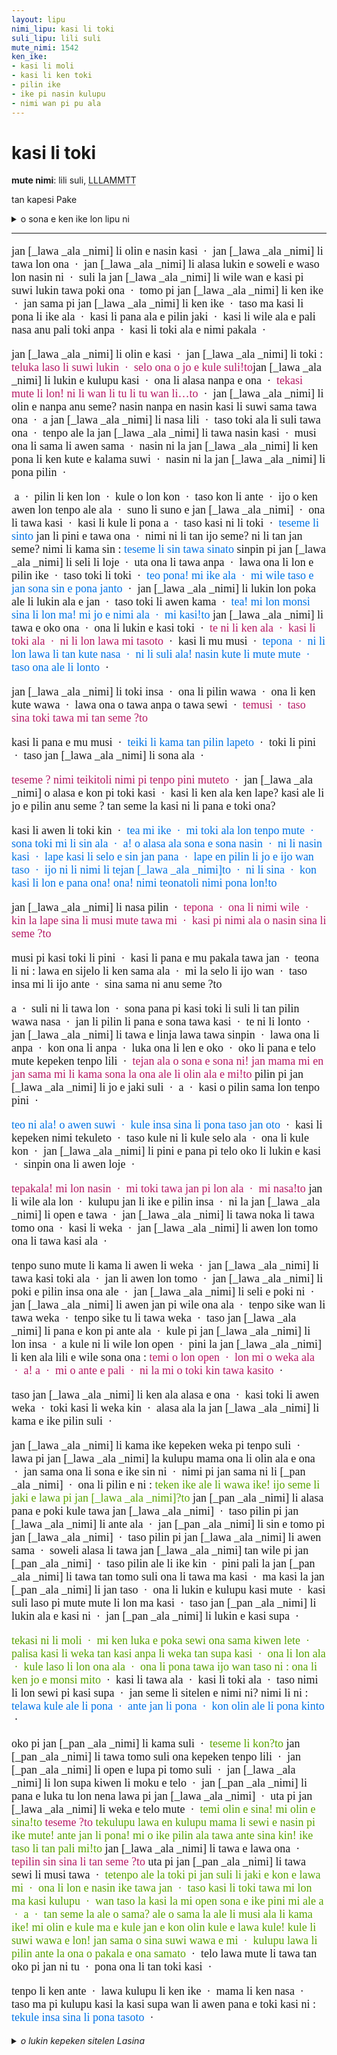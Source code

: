 ```yaml
---
layout: lipu
nimi_lipu: kasi li toki
suli_lipu: lili suli
mute_nimi: 1542
ken_ike:
- kasi li moli
- kasi li ken toki
- pilin ike
- ike pi nasin kulupu
- nimi wan pi pu ala
---
```


<style>

  @font-face {
    font-family: "linja sike";
    src: url({{ '/assets/linja-sike-5.otf' | relative_url }});
  }
  /* o pana e ijo @font-face sin o toki e nasin nanpa. la nimi font-family li kama ken toki e nasin nanpa lon la ni taso ala li wile.
  mi lukin e lipu pi tenpo pini la mi lukin e ni: pali wawa a li wile a*/
  .sitelen-pona {
    font-family: "linja sike";
    font-size: large;
  }
  .loje {
    color: #b51963;
  }
  .laso {
    color: #0073e6;
  }
  .jelo {
    color: #5ba300;
  }
  .sitelen-pona {
    
  }
</style>

# kasi li toki
**mute nimi**: lili suli, <abbr title="1542">LLLAMMTT</abbr> 

tan kapesi Pake

<details>
  <summary>o sona e ken ike lon lipu ni</summary>
  <ul>
    <li>kasi li moli</li>
    <li>kasi li ken toki</li>
    <li>pilin ike</li>
    <li>ike pi nasin kulupu</li>
    <li>nimi wan pi pu ala</li>
  </ul>
</details>

***
<div class="sitelen-pona" markdown="1">

jan [_lawa _ala _nimi] li olin e nasin kasi  &nbsp;·&nbsp;   jan [_lawa _ala _nimi] li tawa lon ona  &nbsp;·&nbsp;  jan [_lawa _ala _nimi] li alasa lukin e soweli e waso lon nasin ni  &nbsp;·&nbsp;  suli la jan [_lawa _ala _nimi] li wile wan e kasi pi suwi lukin tawa poki ona  &nbsp;·&nbsp;  tomo pi jan [_lawa _ala _nimi] li ken ike  &nbsp;·&nbsp;  jan sama pi jan [_lawa _ala _nimi] li ken ike  &nbsp;·&nbsp;  taso ma kasi li pona li ike ala   &nbsp;·&nbsp;   kasi li pana ala e pilin jaki  &nbsp;·&nbsp;  kasi li wile ala e pali nasa anu pali toki anpa   &nbsp;·&nbsp;   kasi li toki ala e nimi pakala  &nbsp;·&nbsp;  

jan [_lawa _ala _nimi] li olin e kasi  &nbsp;·&nbsp;  jan [_lawa _ala _nimi] li toki  : <span class="loje">teluka laso li suwi lukin  &nbsp;·&nbsp;  selo ona o jo e kule suli!to</span>jan [_lawa _ala _nimi] li lukin e kulupu kasi  &nbsp;·&nbsp;  ona li alasa nanpa e ona  &nbsp;·&nbsp;  <span class="loje">tekasi mute li lon! ni li wan li tu li tu wan li…to</span>  &nbsp;·&nbsp;  jan [_lawa _ala _nimi] li olin e nanpa anu seme? nasin nanpa en nasin kasi li suwi sama tawa ona  &nbsp;·&nbsp;  a jan [_lawa _ala _nimi] li nasa lili  &nbsp;·&nbsp;  taso toki ala li suli tawa ona  &nbsp;·&nbsp;  tenpo ale la jan [_lawa _ala _nimi] li tawa nasin kasi  &nbsp;·&nbsp;  musi ona li sama li awen sama  &nbsp;·&nbsp;  nasin ni la jan [_lawa _ala _nimi] li ken pona li ken kute e kalama suwi  &nbsp;·&nbsp;  nasin ni la jan [_lawa _ala _nimi] li pona pilin  &nbsp;·&nbsp;  

 a  &nbsp;·&nbsp;  pilin li ken lon  &nbsp;·&nbsp;  kule o lon kon  &nbsp;·&nbsp;  taso kon li ante  &nbsp;·&nbsp;  ijo o ken awen lon tenpo ale ala  &nbsp;·&nbsp;  suno li suno e jan [_lawa _ala _nimi]  &nbsp;·&nbsp;  ona li tawa kasi  &nbsp;·&nbsp;  kasi li kule li pona a  &nbsp;·&nbsp;  taso kasi ni li toki  &nbsp;·&nbsp;  <span class="laso">teseme li sinto</span>  jan li pini e tawa ona  &nbsp;·&nbsp;  nimi ni li tan ijo seme? ni li tan jan seme? nimi li kama sin  : <span class="laso">teseme li sin tawa sinato</span> sinpin pi jan [_lawa _ala _nimi] li seli li loje  &nbsp;·&nbsp;  uta ona li tawa anpa  &nbsp;·&nbsp;  lawa ona li lon e pilin ike  &nbsp;·&nbsp;  taso toki li toki  &nbsp;·&nbsp;  <span class="laso">teo pona! mi ike ala  &nbsp;·&nbsp;  mi wile taso e jan sona sin e pona janto</span>  &nbsp;·&nbsp;  jan [_lawa _ala _nimi] li lukin lon poka ale li lukin ala e jan  &nbsp;·&nbsp;  taso toki li awen kama  &nbsp;·&nbsp;  <span class="laso">tea! mi lon monsi sina li lon ma! mi jo e nimi ala  &nbsp;·&nbsp;  mi kasi!to</span>  jan [_lawa _ala _nimi] li tawa e oko ona  &nbsp;·&nbsp;  ona li lukin e kasi toki  &nbsp;·&nbsp;  <span class="loje">te ni li ken ala  &nbsp;·&nbsp;  kasi li toki ala  &nbsp;·&nbsp;  ni li lon lawa mi tasoto</span>  &nbsp;·&nbsp;  kasi li mu musi  &nbsp;·&nbsp;  <span class="laso">tepona  &nbsp;·&nbsp;  ni li lon lawa li tan kute nasa  &nbsp;·&nbsp;  ni li suli ala! nasin kute li mute mute  &nbsp;·&nbsp;  taso ona ale li lonto</span>  &nbsp;·&nbsp;  

jan [_lawa _ala _nimi] li toki insa  &nbsp;·&nbsp;  ona li pilin wawa  &nbsp;·&nbsp;  ona li ken kute wawa  &nbsp;·&nbsp;  lawa ona o tawa anpa o tawa sewi  &nbsp;·&nbsp;  <span class="loje">temusi  &nbsp;·&nbsp;  taso sina toki tawa mi tan seme ?to<span class="loje"> 

kasi li pana e mu musi  &nbsp;·&nbsp;  <span class="laso">teiki li kama tan pilin lapeto</span>  &nbsp;·&nbsp;  toki li pini  &nbsp;·&nbsp;  taso jan [_lawa _ala _nimi] li sona ala  &nbsp;·&nbsp; 

<span class="loje">teseme ? nimi teikitoli nimi pi tenpo pini muteto</span>  &nbsp;·&nbsp;  jan [_lawa _ala _nimi] o alasa e kon pi toki kasi  &nbsp;·&nbsp;  kasi li ken ala ken lape? kasi ale li jo e pilin anu seme ? tan seme la kasi ni li pana e toki ona?

kasi li awen li toki kin  &nbsp;·&nbsp;  <span class="laso">tea mi ike  &nbsp;·&nbsp;  mi toki ala lon tenpo mute  &nbsp;·&nbsp;  sona toki mi li sin ala  &nbsp;·&nbsp;  a! o alasa ala sona e sona nasin  &nbsp;·&nbsp;  ni li nasin kasi  &nbsp;·&nbsp;  lape kasi li selo e sin jan pana  &nbsp;·&nbsp;  lape en pilin li jo e ijo wan taso  &nbsp;·&nbsp;  ijo ni li nimi li tejan [_lawa _ala _nimi]to  &nbsp;·&nbsp;  ni li sina  &nbsp;·&nbsp;  kon kasi li lon e pana ona! ona! nimi teonatoli nimi pona lon!to</span>

jan [_lawa _ala _nimi] li nasa pilin  &nbsp;·&nbsp;  <span class="loje">tepona  &nbsp;·&nbsp;  ona li nimi wile  &nbsp;·&nbsp;  kin la lape sina li musi mute tawa mi  &nbsp;·&nbsp;  kasi pi nimi ala o nasin sina li seme ?to</span>

musi pi kasi toki li pini  &nbsp;·&nbsp;  kasi li pana e mu pakala tawa jan  &nbsp;·&nbsp;  teona li ni  : lawa en sijelo li ken sama ala  &nbsp;·&nbsp;  mi la selo li ijo wan  &nbsp;·&nbsp;  taso insa mi li ijo ante  &nbsp;·&nbsp;  sina sama ni anu seme ?to

a  &nbsp;·&nbsp;  suli ni li tawa lon  &nbsp;·&nbsp;  sona pana pi kasi toki li suli li tan pilin wawa nasa  &nbsp;·&nbsp;  jan li pilin li pana e sona tawa kasi  &nbsp;·&nbsp;  te ni li lonto  &nbsp;·&nbsp;  jan [_lawa _ala _nimi] li tawa e linja lawa tawa sinpin  &nbsp;·&nbsp;  lawa ona li anpa  &nbsp;·&nbsp;  kon ona li anpa  &nbsp;·&nbsp;  luka ona li len e oko  &nbsp;·&nbsp;  oko li pana e telo mute kepeken tenpo lili  &nbsp;·&nbsp;  <span class="loje">tejan ala o sona e sona ni! jan mama mi en jan sama mi li kama sona la ona ale li olin ala e mi!to</span>  pilin pi jan [_lawa _ala _nimi] li jo e jaki suli  &nbsp;·&nbsp;  a  &nbsp;·&nbsp;  kasi o pilin sama lon tenpo pini  &nbsp;·&nbsp;  

<span class="laso">teo ni ala!  o awen suwi  &nbsp;·&nbsp;  kule insa sina li pona taso jan oto</span>  &nbsp;·&nbsp;  kasi li kepeken nimi tekuleto  &nbsp;·&nbsp;  taso kule ni li kule selo ala  &nbsp;·&nbsp;  ona li kule kon  &nbsp;·&nbsp;  jan [_lawa _ala _nimi] li pini e pana pi telo oko li lukin e kasi  &nbsp;·&nbsp;  sinpin ona li awen loje  &nbsp;·&nbsp; 

<span class="loje">tepakala! mi lon nasin  &nbsp;·&nbsp;  mi toki tawa jan pi lon ala  &nbsp;·&nbsp;  mi nasa!to</span>  jan li wile ala lon  &nbsp;·&nbsp;  kulupu jan li ike e pilin insa  &nbsp;·&nbsp;  ni la jan [_lawa _ala _nimi] li open e tawa  &nbsp;·&nbsp;  jan [_lawa _ala _nimi] li tawa noka li tawa tomo ona  &nbsp;·&nbsp;  kasi li weka  &nbsp;·&nbsp;  jan [_lawa _ala _nimi] li awen lon tomo ona li tawa kasi ala  &nbsp;·&nbsp; 

tenpo suno mute li kama li awen li weka  &nbsp;·&nbsp;  jan [_lawa _ala _nimi] li tawa kasi toki ala  &nbsp;·&nbsp;  jan li awen lon tomo  &nbsp;·&nbsp;  jan [_lawa _ala _nimi] li poki e pilin insa ona ale  &nbsp;·&nbsp;  jan [_lawa _ala _nimi] li seli e poki ni  &nbsp;·&nbsp;  jan [_lawa _ala _nimi] li awen jan pi wile ona ala  &nbsp;·&nbsp;  tenpo sike wan li tawa weka  &nbsp;·&nbsp;  tenpo sike tu li tawa weka  &nbsp;·&nbsp;  taso jan [_lawa _ala _nimi] li pana e kon pi ante ala  &nbsp;·&nbsp;  kule pi jan [_lawa _ala _nimi] li lon insa  &nbsp;·&nbsp;  a kule ni li wile lon open  &nbsp;·&nbsp;  pini la jan [_lawa _ala _nimi] li ken ala lili e wile sona ona : <span class="loje">temi o lon open  &nbsp;·&nbsp;  lon mi o weka ala  &nbsp;·&nbsp;  a! a  &nbsp;·&nbsp;  mi o ante e pali  &nbsp;·&nbsp;  ni la mi o toki kin tawa kasito</span>  &nbsp;·&nbsp; 

taso jan [_lawa _ala _nimi] li ken ala alasa e ona  &nbsp;·&nbsp;  kasi toki li awen weka  &nbsp;·&nbsp;  toki kasi li weka kin  &nbsp;·&nbsp;  alasa ala la jan [_lawa _ala _nimi] li kama e ike pilin suli  &nbsp;·&nbsp;  

jan [_lawa _ala _nimi] li kama ike kepeken weka pi tenpo suli  &nbsp;·&nbsp;  lawa pi jan [_lawa _ala _nimi] la kulupu mama ona li olin ala e ona  &nbsp;·&nbsp;  jan sama ona li sona e ike sin ni  &nbsp;·&nbsp;  nimi pi jan sama ni li [_pan _ala _nimi]  &nbsp;·&nbsp;  ona li pilin e ni  : <span class="jelo">teken ike ale li wawa ike! ijo seme li jaki e lawa pi jan [_lawa _ala _nimi]?to</span>  jan [_pan _ala _nimi] li alasa pana e poki kule tawa jan [_lawa _ala _nimi]  &nbsp;·&nbsp;  taso pilin pi jan [_lawa _ala _nimi] li ante ala  &nbsp;·&nbsp;  jan [_pan _ala _nimi] li sin e tomo pi jan [_lawa _ala _nimi]  &nbsp;·&nbsp;  taso pilin pi jan [_lawa _ala _nimi] li awen sama  &nbsp;·&nbsp;  soweli alasa li tawa jan [_lawa _ala _nimi] tan wile pi jan [_pan _ala _nimi]  &nbsp;·&nbsp;  taso pilin ale li ike kin  &nbsp;·&nbsp;  pini pali la jan [_pan _ala _nimi] li tawa tan tomo suli ona li tawa ma kasi  &nbsp;·&nbsp;  ma kasi la jan [_pan _ala _nimi] li jan taso  &nbsp;·&nbsp;  ona li lukin e kulupu kasi mute  &nbsp;·&nbsp;  kasi suli laso pi mute mute li lon ma kasi  &nbsp;·&nbsp;  taso jan [_pan _ala _nimi] li lukin ala e kasi ni  &nbsp;·&nbsp;  jan [_pan _ala _nimi] li lukin e kasi supa  &nbsp;·&nbsp;  

<span class="jelo">tekasi ni li moli  &nbsp;·&nbsp;  mi ken luka e poka sewi ona sama kiwen lete  &nbsp;·&nbsp;  palisa kasi li weka tan kasi anpa li weka tan supa kasi  &nbsp;·&nbsp;  ona li lon ala  &nbsp;·&nbsp;  kule laso li lon ona ala  &nbsp;·&nbsp;  ona li pona tawa ijo wan taso ni : ona li ken jo e monsi mito</span>  &nbsp;·&nbsp;  kasi li tawa ala  &nbsp;·&nbsp;  kasi li toki ala  &nbsp;·&nbsp;  taso nimi li lon sewi pi kasi supa  &nbsp;·&nbsp;  jan seme li sitelen e nimi ni? nimi li ni : <span class="laso">telawa kule ale li pona  &nbsp;·&nbsp;  ante jan li pona  &nbsp;·&nbsp;  kon olin ale li pona kinto</span>  &nbsp;·&nbsp;  

oko pi jan [_pan _ala _nimi] li kama suli  &nbsp;·&nbsp;  <span class="jelo">teseme li kon?to</span>  jan [_pan _ala _nimi] li tawa tomo suli ona kepeken tenpo lili  &nbsp;·&nbsp;  jan [_pan _ala _nimi] li open e lupa pi tomo suli  &nbsp;·&nbsp;  jan [_lawa _ala _nimi] li lon supa kiwen li moku e telo  &nbsp;·&nbsp;  jan [_pan _ala _nimi] li pana e luka tu lon nena lawa pi jan [_lawa _ala _nimi]  &nbsp;·&nbsp;  uta pi jan [_lawa _ala _nimi] li weka e telo mute  &nbsp;·&nbsp;  <span class="jelo">temi olin e sina! mi olin e sina!to</span>  <span class="loje">teseme ?to</span>  <span class="jelo">tekulupu lawa en kulupu mama li sewi e nasin pi ike mute! ante jan li pona! mi o ike pilin ala tawa ante sina kin! ike taso li tan pali mi!to</span>  jan [_lawa _ala _nimi] li tawa e lawa ona  &nbsp;·&nbsp;  <span class="loje">tepilin sin sina li tan seme ?to</span>  uta pi jan [_pan _ala _nimi] li tawa sewi li musi tawa  &nbsp;·&nbsp; <span class="jelo"> tetenpo ale la toki pi jan suli li jaki e kon e lawa mi  &nbsp;·&nbsp;  ona li lon e nasin ike tawa jan  &nbsp;·&nbsp;  taso kasi li toki tawa mi lon ma kasi kulupu  &nbsp;·&nbsp;  wan taso la kasi la mi open sona e ike pini mi ale a  &nbsp;·&nbsp;  a  &nbsp;·&nbsp;  tan seme la ale o sama? ale o sama la ale li musi ala li kama ike! mi olin e kule ma e kule jan e kon olin kule e lawa kule! kule li suwi wawa e lon! jan sama o sina suwi wawa e mi  &nbsp;·&nbsp;  kulupu lawa li pilin ante la ona o pakala e ona samato</span>  &nbsp;·&nbsp;  telo lawa mute li tawa tan oko pi jan ni tu  &nbsp;·&nbsp;  pona ona li tan toki kasi  &nbsp;·&nbsp;  

tenpo li ken ante  &nbsp;·&nbsp;  lawa kulupu li ken ike  &nbsp;·&nbsp;  mama li ken nasa  &nbsp;·&nbsp;  taso ma pi kulupu kasi la kasi supa wan li awen pana e toki kasi ni : <span class="laso">tekule insa sina li pona tasoto</span>  &nbsp;·&nbsp; 

</div>

<details markdown="1">
  <summary><em>o lukin kepeken sitelen Lasina</em></summary>

jan Lan li olin e nasin kasi · jan Lan li tawa lon ona · jan Lan li alasa lukin e soweli e waso lon nasin ni · suli la jan Lan li wile wan e kasi pi suwi lukin tawa poki ona · tomo pi jan Lan li ken ike · jan sama pi jan Lan li ken ike · taso, ma kasi li pona li ike ala · kasi li pana ala e pilin jaki · kasi li wile ala e pali nasa anu pali toki anpa · kasi li toki ala e nimi pakala · 

jan Lan li olin e kasi · jan Lan li toki : <span class="loje">｢luka laso li suwi lukin · selo ona o jo e kule suli!｣</span> jan Lan li lukin e kulupu kasi · ona li alasa nanpa e ona · <span class="loje">｢kasi mute li lon! ni li wan, li tu, li tu wan, li…｣</span> · jan Lan li olin e nanpa anu seme? nasin nanpa en nasin kasi li suwi sama tawa ona · a, jan Lan li nasa lili · taso, toki ala li suli tawa ona · tenpo ale la jan Lan li tawa nasin kasi · musi ona li sama li awen sama · nasin ni la jan Lan li ken pona li ken kute e kalama suwi · nasin ni la jan Lan li pona pilin · 

 a · pilin li ken lon · kule o lon kon · taso, kon li ante · ijo o ken awen lon tenpo ale ala · suno li suno e jan Lan · ona li tawa kasi · kasi li kule li pona a · taso, kasi ni li toki · <span class="laso">｢seme li sin?｣</span> jan li pini e tawa ona · nimi ni li tan ijo seme? ni li tan jan seme? nimi li kama sin : <span class="laso">｢seme li sin tawa sina?｣</span> sinpin pi jan Lan li seli li loje · uta ona li tawa anpa · lawa ona li lon e pilin ike · taso, toki li toki · <span class="laso">｢o pona! mi ike ala · mi wile taso e jan sona sin e pona jan｣</span> · jan Lan li lukin lon poka ale li lukin ala e jan · taso, toki li awen kama · <span class="laso">｢a! mi lon monsi sina li lon ma! mi jo e nimi ala · mi kasi!｣</span> jan Lan li tawa e oko ona · ona li lukin e kasi toki · <span class="loje">｢ni li ken ala · kasi li toki ala · ni li lon lawa mi taso｣</span> · kasi li mu musi · <span class="laso">｢pona · ni li lon lawa li tan kute nasa · ni li suli ala! nasin kute li mute mute · taso, ona ale li lon｣</span> · 

jan Lan li toki insa · ona li pilin wawa · ona li ken kute wawa · lawa ona o tawa anpa o tawa sewi · <span class="loje">｢musi · taso, sina toki tawa mi tan seme?｣</span> 

kasi li pana e mu musi · <span class="laso">｢iki li kama tan pilin lape｣</span> · toki li pini · taso, jan Lan li sona ala ·

<span class="loje">｢seme? nimi ｢iki｣ li nimi pi tenpo pini mute｣</span> · jan Lan o alasa e kon pi toki kasi · kasi li ken ala ken lape? kasi ale li jo e pilin anu seme? tan seme la kasi ni li pana e toki ona?

kasi li awen li toki kin · <span class="laso">｢a mi ike · mi toki ala lon tenpo mute · sona toki mi li sin ala · a! o alasa ala sona e sona nasin · ni li nasin kasi · lape kasi li selo e sin jan pana · lape en pilin li jo e ijo wan taso · ijo ni li nimi li ｢jan Lan｣ · ni li sina · kon kasi li lon e pana ona! ona! nimi ｢ona｣ li nimi pona lon!｣</span>

jan Lan li nasa pilin · <span class="loje">｢pona · ona li nimi wile · kin la lape sina li musi mute tawa mi · kasi pi nimi ala o, nasin sina li seme?｣</span>

musi pi kasi toki li pini · kasi li pana e mu pakala tawa jan · <span class="laso">｢ona li ni : lawa en sijelo li ken sama ala · mi la selo li ijo wan · taso, insa mi li ijo ante · sina sama ni anu seme?｣</span>

a · suli ni li tawa lon · sona pana pi kasi toki li suli li tan pilin wawa nasa · jan li pilin li pana e sona tawa kasi · ｢ni li lon｣ · jan Lan li tawa e linja lawa tawa sinpin · lawa ona li anpa · kon ona li anpa · luka ona li len e oko · oko li pana e telo mute kepeken tenpo lili · <span class="loje">｢jan ala o sona e sona ni! jan mama mi en jan sama mi li kama sona la ona ale li olin ala e mi!｣</span> pilin pi jan Lan li jo e jaki suli · a · kasi o pilin sama lon tenpo pini · 

<span class="laso">｢o ni ala! o awen suwi · kule insa sina li pona taso, jan o｣</span> · kasi li kepeken nimi ｢kule｣ · taso, kule ni li kule selo ala · ona li kule kon · jan Lan li pini e pana pi telo oko li lukin e kasi · sinpin ona li awen loje ·

<span class="loje">｢pakala! mi lon nasin · mi toki tawa jan pi lon ala · mi nasa!｣</span> jan li wile ala lon · kulupu jan li ike e pilin insa · ni la jan Lan li open e tawa · jan Lan li tawa noka li tawa tomo ona · kasi li weka · jan Lan li awen lon tomo ona li tawa kasi ala ·

tenpo suno mute li kama li awen li weka · jan Lan li tawa kasi toki ala · jan li awen lon tomo · jan Lan li poki e pilin insa ona ale · jan Lan li seli e poki ni · jan Lan li awen jan pi wile ona ala · tenpo sike wan li tawa weka · tenpo sike tu li tawa weka · taso, jan Lan li pana e kon pi ante ala · kule pi jan Lan li lon insa · a, kule ni li wile lon open · pini la jan Lan li ken ala lili e wile sona ona : <span class="loje">｢mi o lon open · lon mi o weka ala · a! a · mi o ante e pali · ni la mi o toki kin tawa kasi｣</span> ·

taso, jan Lan li ken ala alasa e ona · kasi toki li awen weka · toki kasi li weka kin · alasa ala la jan Lan li kama e ike pilin suli · 

jan Lan li kama ike kepeken weka pi tenpo suli · lawa pi jan Lan la kulupu mama ona li olin ala e ona · jan sama ona li sona e ike sin ni · nimi pi jan sama ni li Pan · ona li pilin e ni : <span class="jelo">｢ken ike ale li wawa ike! ijo seme li jaki e lawa pi jan Lan?｣</span> jan Pan li alasa pana e poki kule tawa jan Lan · taso, pilin pi jan Lan li ante ala · jan Pan li sin e tomo pi jan Lan · taso, pilin pi jan Lan li awen sama · soweli alasa li tawa jan Lan tan wile pi jan Pan · taso, pilin ale li ike kin · pini pali la jan Pan li tawa tan tomo suli ona li tawa ma kasi · ma kasi la jan Pan li jan taso · ona li lukin e kulupu kasi mute · kasi suli laso pi mute mute li lon ma kasi · taso, jan Pan li lukin ala e kasi ni · jan Pan li lukin e kasi supa · 

<span class="jelo">｢kasi ni li moli · mi ken luka e poka sewi ona sama kiwen lete · palisa kasi li weka tan kasi anpa li weka tan supa kasi · ona li lon ala · kule laso li lon ona ala · ona li pona tawa ijo wan taso ni : ona li ken jo e monsi mi｣</span> · kasi li tawa ala · kasi li toki ala · taso, nimi li lon sewi pi kasi supa · jan seme li sitelen e nimi ni? nimi li ni : <span class="laso">｢lawa kule ale li pona · ante jan li pona · kon olin ale li pona kin｣</span> · 

oko pi jan Pan li kama suli · <span class="jelo">｢seme li kon?｣</span> jan Pan li tawa tomo suli ona kepeken tenpo lili · jan Pan li open e lupa pi tomo suli · jan Lan li lon supa kiwen li moku e telo · jan Pan li pana e luka tu lon nena lawa pi jan Lan · uta pi jan Lan li weka e telo mute · <span class="jelo">｢mi olin e sina! mi olin e sina!｣</span> <span class="loje">｢seme?｣</span> <span class="jelo">｢kulupu lawa en kulupu mama li sewi e nasin pi ike mute! ante jan li pona! mi o ike pilin ala tawa ante sina kin! ike taso li tan pali mi!｣</span> jan Lan li tawa e lawa ona · <span class="loje">｢pilin sin sina li tan seme?｣</span> uta pi jan Pan li tawa sewi li musi tawa · <span class="jelo">｢tenpo ale la toki pi jan suli li jaki e kon e lawa mi · ona li lon e nasin ike tawa jan · taso, kasi li toki tawa mi lon ma kasi kulupu · wan taso la kasi la mi open sona e ike pini mi ale a · a · tan seme la ale o sama? ale o sama la ale li musi ala li kama ike! mi olin e kule ma e kule jan e kon olin kule e lawa kule! kule li suwi wawa e lon! jan sama o, sina suwi wawa e mi · kulupu lawa li pilin ante la ona o pakala e ona sama｣</span> · telo lawa mute li tawa tan oko pi jan ni tu · pona ona li tan toki kasi · 

tenpo li ken ante · lawa kulupu li ken ike · mama li ken nasa · taso, ma pi kulupu kasi la kasi supa wan li awen pana e toki kasi ni : <span class="laso">｢kule insa sina li pona taso｣</span> ·

</details>